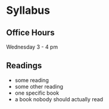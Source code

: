 # Syllabus

## Office Hours
Wednesday 3 - 4 pm 
## Readings
- some reading
- some other reading
- one specific book
- a book nobody should actually read
